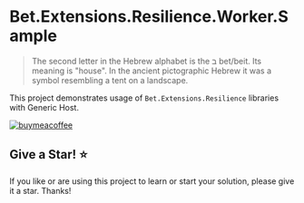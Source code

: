 # Bet.Extensions.Resilience.Worker.Sample

> The second letter in the Hebrew alphabet is the ב bet/beit. Its meaning is "house". In the ancient pictographic Hebrew it was a symbol resembling a tent on a landscape.

This project demonstrates usage of `Bet.Extensions.Resilience` libraries with Generic Host.

[![buymeacoffee](https://www.buymeacoffee.com/assets/img/custom_images/orange_img.png)](https://www.buymeacoffee.com/vyve0og)

## Give a Star! :star:

If you like or are using this project to learn or start your solution, please give it a star. Thanks!
